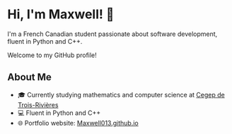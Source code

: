 # Hi, I'm Maxwell! 👋
I'm a French Canadian student passionate about software development, fluent in Python and C++.

Welcome to my GitHub profile!

## About Me
- 🎓 Currently studying mathematics and computer science at [Cegep de Trois-Rivières](https://www.cegeptr.qc.ca/)
- 💻 Fluent in Python and C++
- 🌐 Portfolio website: [Maxwell013.github.io](https://maxwell013.github.io)
